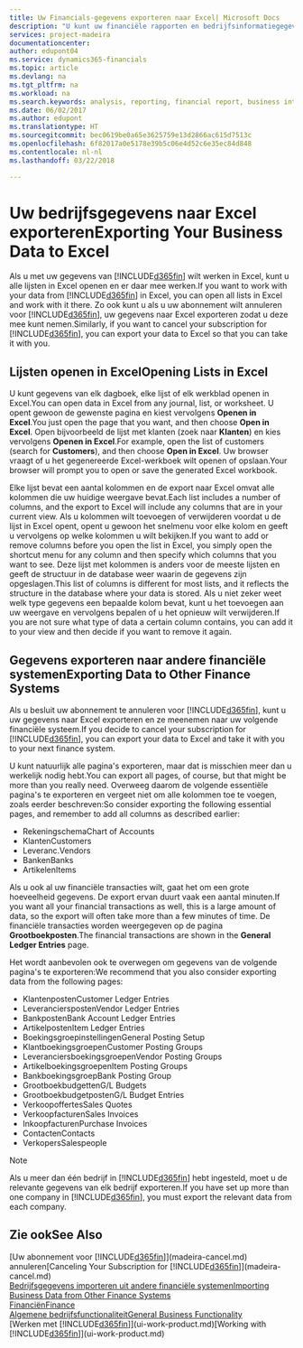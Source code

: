 ```yaml
---
title: Uw Financials-gegevens exporteren naar Excel| Microsoft Docs
description: "U kunt uw financiële rapporten en bedrijfsinformatiegegevens uit Finance and Operations, Business edition exporteren naar Excel of uw Financials-gegevens in Excel openen."
services: project-madeira
documentationcenter: 
author: edupont04
ms.service: dynamics365-financials
ms.topic: article
ms.devlang: na
ms.tgt_pltfrm: na
ms.workload: na
ms.search.keywords: analysis, reporting, financial report, business intelligence, BI, Excel
ms.date: 06/02/2017
ms.author: edupont
ms.translationtype: HT
ms.sourcegitcommit: bec0619be0a65e3625759e13d2866ac615d7513c
ms.openlocfilehash: 6f82017a0e5178e39b5c06e4d52c6e35ec84d848
ms.contentlocale: nl-nl
ms.lasthandoff: 03/22/2018

---
```

# <a name="exporting-your-business-data-to-excel"></a><span data-ttu-id="b5db4-103">Uw bedrijfsgegevens naar Excel exporteren</span><span class="sxs-lookup"><span data-stu-id="b5db4-103">Exporting Your Business Data to Excel</span></span>
<span data-ttu-id="b5db4-104">Als u met uw gegevens van [!INCLUDE[d365fin](includes/d365fin_md.md)] wilt werken in Excel, kunt u alle lijsten in Excel openen en er daar mee werken.</span><span class="sxs-lookup"><span data-stu-id="b5db4-104">If you want to work with your data from [!INCLUDE[d365fin](includes/d365fin_md.md)] in Excel, you can open all lists in Excel and work with it there.</span></span> <span data-ttu-id="b5db4-105">Zo ook kunt u als u uw abonnement wilt annuleren voor [!INCLUDE[d365fin](includes/d365fin_md.md)], uw gegevens naar Excel exporteren zodat u deze mee kunt nemen.</span><span class="sxs-lookup"><span data-stu-id="b5db4-105">Similarly, if you want to cancel your subscription for [!INCLUDE[d365fin](includes/d365fin_md.md)], you can export your data to Excel so that you can take it with you.</span></span>

## <a name="opening-lists-in-excel"></a><span data-ttu-id="b5db4-106">Lijsten openen in Excel</span><span class="sxs-lookup"><span data-stu-id="b5db4-106">Opening Lists in Excel</span></span>
<span data-ttu-id="b5db4-107">U kunt gegevens van elk dagboek, elke lijst of elk werkblad openen in Excel.</span><span class="sxs-lookup"><span data-stu-id="b5db4-107">You can open data in Excel from any journal, list, or worksheet.</span></span> <span data-ttu-id="b5db4-108">U opent gewoon de gewenste pagina en kiest vervolgens **Openen in Excel**.</span><span class="sxs-lookup"><span data-stu-id="b5db4-108">You just open the page that you want, and then choose **Open in Excel**.</span></span> <span data-ttu-id="b5db4-109">Open bijvoorbeeld de lijst met klanten (zoek naar **Klanten**) en kies vervolgens **Openen in Excel**.</span><span class="sxs-lookup"><span data-stu-id="b5db4-109">For example, open the list of customers (search for **Customers**), and then choose **Open in Excel**.</span></span> <span data-ttu-id="b5db4-110">Uw browser vraagt of u het gegenereerde Excel-werkboek wilt openen of opslaan.</span><span class="sxs-lookup"><span data-stu-id="b5db4-110">Your browser will prompt you to open or save the generated Excel workbook.</span></span>  

<span data-ttu-id="b5db4-111">Elke lijst bevat een aantal kolommen en de export naar Excel omvat alle kolommen die uw huidige weergave bevat.</span><span class="sxs-lookup"><span data-stu-id="b5db4-111">Each list includes a number of columns, and the export to Excel will include any columns that are in your current view.</span></span> <span data-ttu-id="b5db4-112">Als u kolommen wilt toevoegen of verwijderen voordat u de lijst in Excel opent, opent u gewoon het snelmenu voor elke kolom en geeft u vervolgens op welke kolommen u wilt bekijken.</span><span class="sxs-lookup"><span data-stu-id="b5db4-112">If you want to add or remove columns before you open the list in Excel, you simply open the shortcut menu for any column and then specify which columns that you want to see.</span></span> <span data-ttu-id="b5db4-113">Deze lijst met kolommen is anders voor de meeste lijsten en geeft de structuur in de database weer waarin de gegevens zijn opgeslagen.</span><span class="sxs-lookup"><span data-stu-id="b5db4-113">This list of columns is different for most lists, and it reflects the structure in the database where your data is stored.</span></span> <span data-ttu-id="b5db4-114">Als u niet zeker weet welk type gegevens een bepaalde kolom bevat, kunt u het toevoegen aan uw weergave en vervolgens bepalen of u het opnieuw wilt verwijderen.</span><span class="sxs-lookup"><span data-stu-id="b5db4-114">If you are not sure what type of data a certain column contains, you can add it to your view and then decide if you want to remove it again.</span></span>  

## <a name="exporting-data-to-other-finance-systems"></a><span data-ttu-id="b5db4-115">Gegevens exporteren naar andere financiële systemen</span><span class="sxs-lookup"><span data-stu-id="b5db4-115">Exporting Data to Other Finance Systems</span></span>
<span data-ttu-id="b5db4-116">Als u besluit uw abonnement te annuleren voor [!INCLUDE[d365fin](includes/d365fin_md.md)], kunt u uw gegevens naar Excel exporteren en ze meenemen naar uw volgende financiële systeem.</span><span class="sxs-lookup"><span data-stu-id="b5db4-116">If you decide to cancel your subscription for [!INCLUDE[d365fin](includes/d365fin_md.md)], you can export your data to Excel and take it with you to your next finance system.</span></span>  

<span data-ttu-id="b5db4-117">U kunt natuurlijk alle pagina's exporteren, maar dat is misschien meer dan u werkelijk nodig hebt.</span><span class="sxs-lookup"><span data-stu-id="b5db4-117">You can export all pages, of course, but that might be more than you really need.</span></span> <span data-ttu-id="b5db4-118">Overweeg daarom de volgende essentiële pagina's te exporteren en vergeet niet om alle kolommen toe te voegen, zoals eerder beschreven:</span><span class="sxs-lookup"><span data-stu-id="b5db4-118">So consider exporting the following essential pages, and remember to add all columns as described earlier:</span></span>  

* <span data-ttu-id="b5db4-119">Rekeningschema</span><span class="sxs-lookup"><span data-stu-id="b5db4-119">Chart of Accounts</span></span>  
* <span data-ttu-id="b5db4-120">Klanten</span><span class="sxs-lookup"><span data-stu-id="b5db4-120">Customers</span></span>  
* <span data-ttu-id="b5db4-121">Leveranc.</span><span class="sxs-lookup"><span data-stu-id="b5db4-121">Vendors</span></span>  
* <span data-ttu-id="b5db4-122">Banken</span><span class="sxs-lookup"><span data-stu-id="b5db4-122">Banks</span></span>  
* <span data-ttu-id="b5db4-123">Artikelen</span><span class="sxs-lookup"><span data-stu-id="b5db4-123">Items</span></span>  

<span data-ttu-id="b5db4-124">Als u ook al uw financiële transacties wilt, gaat het om een grote hoeveelheid gegevens. De export ervan duurt vaak een aantal minuten.</span><span class="sxs-lookup"><span data-stu-id="b5db4-124">If you want all your financial transactions as well, this is a large amount of data, so the export will often take more than a few minutes of time.</span></span> <span data-ttu-id="b5db4-125">De financiële transacties worden weergegeven op de pagina **Grootboekposten**.</span><span class="sxs-lookup"><span data-stu-id="b5db4-125">The financial transactions are shown in the **General Ledger Entries** page.</span></span>  

<span data-ttu-id="b5db4-126">Het wordt aanbevolen ook te overwegen om gegevens van de volgende pagina's te exporteren:</span><span class="sxs-lookup"><span data-stu-id="b5db4-126">We recommend that you also consider exporting data from the following pages:</span></span>  

* <span data-ttu-id="b5db4-127">Klantenposten</span><span class="sxs-lookup"><span data-stu-id="b5db4-127">Customer Ledger Entries</span></span>  
* <span data-ttu-id="b5db4-128">Leveranciersposten</span><span class="sxs-lookup"><span data-stu-id="b5db4-128">Vendor Ledger Entries</span></span>  
* <span data-ttu-id="b5db4-129">Bankposten</span><span class="sxs-lookup"><span data-stu-id="b5db4-129">Bank Account Ledger Entries</span></span>  
* <span data-ttu-id="b5db4-130">Artikelposten</span><span class="sxs-lookup"><span data-stu-id="b5db4-130">Item Ledger Entries</span></span>  
* <span data-ttu-id="b5db4-131">Boekingsgroepinstellingen</span><span class="sxs-lookup"><span data-stu-id="b5db4-131">General Posting Setup</span></span>  
* <span data-ttu-id="b5db4-132">Klantboekingsgroepen</span><span class="sxs-lookup"><span data-stu-id="b5db4-132">Customer Posting Groups</span></span>  
* <span data-ttu-id="b5db4-133">Leveranciersboekingsgroepen</span><span class="sxs-lookup"><span data-stu-id="b5db4-133">Vendor Posting Groups</span></span>  
* <span data-ttu-id="b5db4-134">Artikelboekingsgroepen</span><span class="sxs-lookup"><span data-stu-id="b5db4-134">Item Posting Groups</span></span>  
* <span data-ttu-id="b5db4-135">Bankboekingsgroep</span><span class="sxs-lookup"><span data-stu-id="b5db4-135">Bank Posting Group</span></span>  
* <span data-ttu-id="b5db4-136">Grootboekbudgetten</span><span class="sxs-lookup"><span data-stu-id="b5db4-136">G/L Budgets</span></span>  
* <span data-ttu-id="b5db4-137">Grootboekbudgetposten</span><span class="sxs-lookup"><span data-stu-id="b5db4-137">G/L Budget Entries</span></span>  
* <span data-ttu-id="b5db4-138">Verkoopoffertes</span><span class="sxs-lookup"><span data-stu-id="b5db4-138">Sales Quotes</span></span>  
* <span data-ttu-id="b5db4-139">Verkoopfacturen</span><span class="sxs-lookup"><span data-stu-id="b5db4-139">Sales Invoices</span></span>  
* <span data-ttu-id="b5db4-140">Inkoopfacturen</span><span class="sxs-lookup"><span data-stu-id="b5db4-140">Purchase Invoices</span></span>  
* <span data-ttu-id="b5db4-141">Contacten</span><span class="sxs-lookup"><span data-stu-id="b5db4-141">Contacts</span></span>  
* <span data-ttu-id="b5db4-142">Verkopers</span><span class="sxs-lookup"><span data-stu-id="b5db4-142">Salespeople</span></span>  

> [!NOTE]  
>   <span data-ttu-id="b5db4-143">Als u meer dan één bedrijf in [!INCLUDE[d365fin](includes/d365fin_md.md)] hebt ingesteld, moet u de relevante gegevens van elk bedrijf exporteren.</span><span class="sxs-lookup"><span data-stu-id="b5db4-143">If you have set up more than one company in [!INCLUDE[d365fin](includes/d365fin_md.md)], you must export the relevant data from each company.</span></span>

## <a name="see-also"></a><span data-ttu-id="b5db4-144">Zie ook</span><span class="sxs-lookup"><span data-stu-id="b5db4-144">See Also</span></span>
<span data-ttu-id="b5db4-145">[Uw abonnement voor [!INCLUDE[d365fin](includes/d365fin_md.md)]](madeira-cancel.md) annuleren</span><span class="sxs-lookup"><span data-stu-id="b5db4-145">[Canceling Your Subscription for [!INCLUDE[d365fin](includes/d365fin_md.md)]](madeira-cancel.md)</span></span>  
[<span data-ttu-id="b5db4-146">Bedrijfsgegevens importeren uit andere financiële systemen</span><span class="sxs-lookup"><span data-stu-id="b5db4-146">Importing Business Data from Other Finance Systems</span></span>](upload-data.md)  
[<span data-ttu-id="b5db4-147">Financiën</span><span class="sxs-lookup"><span data-stu-id="b5db4-147">Finance</span></span>](finance.md)  
[<span data-ttu-id="b5db4-148">Algemene bedrijfsfunctionaliteit</span><span class="sxs-lookup"><span data-stu-id="b5db4-148">General Business Functionality</span></span>](ui-across-business-areas.md)  
<span data-ttu-id="b5db4-149">[Werken met [!INCLUDE[d365fin](includes/d365fin_md.md)]](ui-work-product.md)</span><span class="sxs-lookup"><span data-stu-id="b5db4-149">[Working with [!INCLUDE[d365fin](includes/d365fin_md.md)]](ui-work-product.md)</span></span>  

